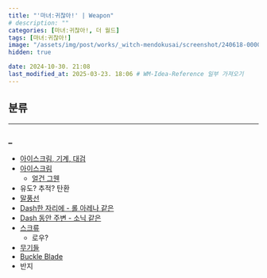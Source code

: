 ```yaml
---
title: "'마녀:귀찮아!' | Weapon"
# description: ""
categories: [마녀:귀찮아!, 더 월드]
tags: [마녀:귀찮아!]
image: "/assets/img/post/works/_witch-mendokusai/screenshot/240618-000000.png"
hidden: true

date: 2024-10-30. 21:08
last_modified_at: 2025-03-23. 18:06 # WM-Idea-Reference 일부 가져오기
---
```


## 분류

---

### _

- [아이스크림, 기계, 대검](https://x.com/eiken3kyuboy/status/1679986765959168001?s=20)
- [아이스크림](https://x.com/Irc14786149/status/1778044874786562061)
  - [얼건 그웬](https://x.com/monakan_japan/status/1639639372621574144?s=20)
- 유도? 추적? 탄환
- [말풍선](https://x.com/syake_3560/status/1771552734635831350)
- [Dash한 자리에 - 롤 아레나 같은](https://x.com/FriendlyFoeDev/status/1771585988688519362)
- [Dash 동안 주변 - 소닉 같은](https://x.com/YakobSoup/status/1771535638619111921)
- [스크류](https://x.com/FeverDevJohnny/status/1781469390640230632)
  - 로우?
- [무기들](https://x.com/BroseGross/status/1800190221826605208)
- [Buckle Blade](https://x.com/imcertly/status/1810208601547383105)
- 반지
